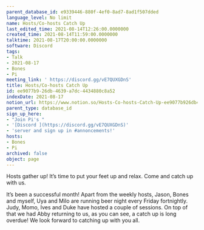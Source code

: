 ```yaml
---
parent_database_id: e9339446-880f-4ef0-8ad7-8ad1f507dded
language_level: No limit
name: Hosts/Co-hosts Catch Up
last_edited_time: 2021-08-14T12:26:00.0000000
created_time: 2021-08-14T11:59:00.0000000
talktime: 2021-08-17T20:00:00.0000000
software: Discord
tags:
- Talk
- 2021-08-17
- Bones
- Pi
meeting_link: ' https://discord.gg/vE7QUXGDnS'
title: Hosts/Co-hosts Catch Up
id: ee9077b9-26db-4639-a7dc-4434880c8a52
indexDate: 2021-08-17
notion_url: https://www.notion.so/Hosts-Co-hosts-Catch-Up-ee9077b926db4639a7dc4434880c8a52
parent_type: database_id
sign_up_here:
- "Join Pi's "
- '[Discord ](https://discord.gg/vE7QUXGDnS)'
- 'server and sign up in #annoncements!'
hosts:
- Bones
- Pi
archived: false
object: page
---
```









Hosts gather up! It’s time to put your feet up and relax. Come and catch up with us.

It’s been a successful month! Apart from the weekly hosts, Jason, Bones and myself, Uya and Milo are running beer night every Friday fortnightly. Judy, Momo, Ives and Duke have hosted a couple of sessions. On top of that we had Abby returning to us, as you can see, a catch up is long overdue! We look forward to catching up with you all.

















